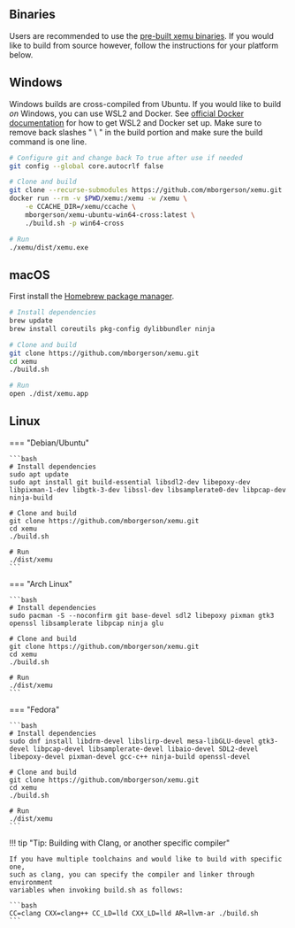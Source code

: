 ## Binaries

Users are recommended to use the [pre-built xemu binaries](https://github.com/mborgerson/xemu/wiki#download). If you would like to build from source however, follow the instructions for your platform below.

## Windows

Windows builds are cross-compiled from Ubuntu. If you would like to build *on* Windows, you can use WSL2 and Docker. See [official Docker
documentation](https://docs.docker.com/docker-for-windows/wsl/) for how to get WSL2 and Docker set up. Make sure to remove back slashes " \ " in the build portion and make sure the build command is one line.

```bash
# Configure git and change back To true after use if needed
git config --global core.autocrlf false

# Clone and build
git clone --recurse-submodules https://github.com/mborgerson/xemu.git
docker run --rm -v $PWD/xemu:/xemu -w /xemu \
    -e CCACHE_DIR=/xemu/ccache \
    mborgerson/xemu-ubuntu-win64-cross:latest \
    ./build.sh -p win64-cross

# Run
./xemu/dist/xemu.exe
```

## macOS

First install the [Homebrew package manager](https://brew.sh/).

```bash
# Install dependencies
brew update
brew install coreutils pkg-config dylibbundler ninja

# Clone and build
git clone https://github.com/mborgerson/xemu.git
cd xemu
./build.sh

# Run
open ./dist/xemu.app
```

## Linux

=== "Debian/Ubuntu"

    ```bash
    # Install dependencies
    sudo apt update
    sudo apt install git build-essential libsdl2-dev libepoxy-dev libpixman-1-dev libgtk-3-dev libssl-dev libsamplerate0-dev libpcap-dev ninja-build

    # Clone and build
    git clone https://github.com/mborgerson/xemu.git
    cd xemu
    ./build.sh

    # Run
    ./dist/xemu
    ```

=== "Arch Linux"

    ```bash
    # Install dependencies
    sudo pacman -S --noconfirm git base-devel sdl2 libepoxy pixman gtk3 openssl libsamplerate libpcap ninja glu

    # Clone and build
    git clone https://github.com/mborgerson/xemu.git
    cd xemu
    ./build.sh

    # Run
    ./dist/xemu
    ```

=== "Fedora"

    ```bash
    # Install dependencies
    sudo dnf install libdrm-devel libslirp-devel mesa-libGLU-devel gtk3-devel libpcap-devel libsamplerate-devel libaio-devel SDL2-devel libepoxy-devel pixman-devel gcc-c++ ninja-build openssl-devel

    # Clone and build
    git clone https://github.com/mborgerson/xemu.git
    cd xemu
    ./build.sh

    # Run
    ./dist/xemu
    ```

!!! tip "Tip: Building with Clang, or another specific compiler"

    If you have multiple toolchains and would like to build with specific one,
    such as clang, you can specify the compiler and linker through environment
    variables when invoking build.sh as follows:

    ```bash
    CC=clang CXX=clang++ CC_LD=lld CXX_LD=lld AR=llvm-ar ./build.sh
    ```
